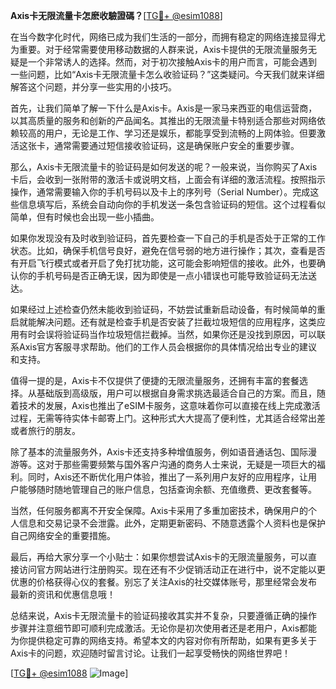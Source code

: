 **Axis卡无限流量卡怎麽收驗證碼？**[[TG💪+ @esim1088](https://t.me/s/esim1088)]

在当今数字化时代，网络已成为我们生活的一部分，而拥有稳定的网络连接显得尤为重要。对于经常需要使用移动数据的人群来说，Axis卡提供的无限流量服务无疑是一个非常诱人的选择。然而，对于初次接触Axis卡的用户而言，可能会遇到一些问题，比如“Axis卡无限流量卡怎么收验证码？”这类疑问。今天我们就来详细解答这个问题，并分享一些实用的小技巧。

首先，让我们简单了解一下什么是Axis卡。Axis是一家马来西亚的电信运营商，以其高质量的服务和创新的产品闻名。其推出的无限流量卡特别适合那些对网络依赖较高的用户，无论是工作、学习还是娱乐，都能享受到流畅的上网体验。但要激活这张卡，通常需要通过短信接收验证码，这是确保账户安全的重要步骤。

那么，Axis卡无限流量卡的验证码是如何发送的呢？一般来说，当你购买了Axis卡后，会收到一张附带的激活卡或说明文档，上面会有详细的激活流程。按照指示操作，通常需要输入你的手机号码以及卡上的序列号（Serial Number）。完成这些信息填写后，系统会自动向你的手机发送一条包含验证码的短信。这个过程看似简单，但有时候也会出现一些小插曲。

如果你发现没有及时收到验证码，首先要检查一下自己的手机是否处于正常的工作状态。比如，确保手机信号良好，避免在信号弱的地方进行操作；其次，查看是否有开启飞行模式或者开启了免打扰功能，这可能会影响短信的接收。此外，也要确认你的手机号码是否正确无误，因为即使是一点小错误也可能导致验证码无法送达。

如果经过上述检查仍然未能收到验证码，不妨尝试重新启动设备，有时候简单的重启就能解决问题。还有就是检查手机是否安装了拦截垃圾短信的应用程序，这类应用有时会误将验证码当作垃圾短信拦截掉。当然，如果你还是没找到原因，可以联系Axis官方客服寻求帮助。他们的工作人员会根据你的具体情况给出专业的建议和支持。

值得一提的是，Axis卡不仅提供了便捷的无限流量服务，还拥有丰富的套餐选择。从基础版到高级版，用户可以根据自身需求挑选最适合自己的方案。而且，随着技术的发展，Axis也推出了eSIM卡服务，这意味着你可以直接在线上完成激活过程，无需等待实体卡邮寄上门。这种形式大大提高了便利性，尤其适合经常出差或者旅行的朋友。

除了基本的流量服务外，Axis卡还支持多种增值服务，例如语音通话包、国际漫游等。这对于那些需要频繁与国外客户沟通的商务人士来说，无疑是一项巨大的福利。同时，Axis还不断优化用户体验，推出了一系列用户友好的应用程序，让用户能够随时随地管理自己的账户信息，包括查询余额、充值缴费、更改套餐等。

当然，任何服务都离不开安全保障。Axis卡采用了多重加密技术，确保用户的个人信息和交易记录不会泄露。此外，定期更新密码、不随意透露个人资料也是保护自己网络安全的重要措施。

最后，再给大家分享一个小贴士：如果你想尝试Axis卡的无限流量服务，可以直接访问官方网站进行注册购买。现在还有不少促销活动正在进行中，说不定能以更优惠的价格获得心仪的套餐。别忘了关注Axis的社交媒体账号，那里经常会发布最新的资讯和优惠信息哦！

总结来说，Axis卡无限流量卡的验证码接收其实并不复杂，只要遵循正确的操作步骤并注意细节即可顺利完成激活。无论你是初次使用者还是老用户，Axis都能为你提供稳定可靠的网络支持。希望本文的内容对你有所帮助，如果有更多关于Axis卡的问题，欢迎随时留言讨论。让我们一起享受畅快的网络世界吧！

[[TG💪+ @esim1088](https://t.me/s/esim1088) ![Image](https://i.postimg.cc/4NQfJmqS/Snipaste-2025-05-13-00-14-12.png)]